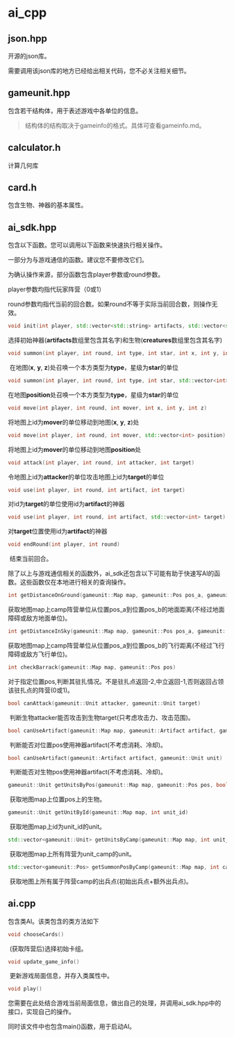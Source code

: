 # ai_cpp

## json.hpp

开源的json库。

需要调用该json库的地方已经给出相关代码，您不必关注相关细节。

## gameunit.hpp

包含若干结构体，用于表述游戏中各单位的信息。

> 结构体的结构取决于gameinfo的格式。具体可查看gameinfo.md。

## calculator.h

计算几何库

## card.h

包含生物、神器的基本属性。

## ai_sdk.hpp

包含以下函数。您可以调用以下函数来快速执行相关操作。


一部分为与游戏通信的函数。建议您不要修改它们。

为确认操作来源，部分函数包含player参数或round参数。

player参数均指代玩家阵营（0或1）

round参数均指代当前的回合数。如果round不等于实际当前回合数，则操作无效。




```cpp
void init(int player, std::vector<std::string> artifacts, std::vector<std::string> creatures)
```

​		选择初始神器(**artifacts**数组里包含其名字)和生物(**creatures**数组里包含其名字)



```cpp
void summon(int player, int round, int type, int star, int x, int y, int z)
```

​		在地图(**x**, **y**, **z**)处召唤一个本方类型为**type**，星级为**star**的单位



```cpp
void summon(int player, int round, int type, int star, std::vector<int> position)
```

​		在地图**position**处召唤一个本方类型为**type**，星级为**star**的单位



```cpp
void move(int player, int round, int mover, int x, int y, int z)
```

​		将地图上id为**mover**的单位移动到地图(**x**, **y**, **z**)处



```cpp
void move(int player, int round, int mover, std::vector<int> position)
```

​		将地图上id为**mover**的单位移动到地图**position**处



```cpp
void attack(int player, int round, int attacker, int target)
```

​		令地图上id为**attacker**的单位攻击地图上id为**target**的单位




```cpp
void use(int player, int round, int artifact, int target)
```

​		对id为**target**的单位使用id为**artifact**的神器



```cpp
void use(int player, int round, int artifact, std::vector<int> target)
```

​		对**target**位置使用id为**artifact**的神器



```cpp
void endRound(int player, int round)
```

​		结束当前回合。



除了以上与游戏通信相关的函数外，ai_sdk还包含以下可能有助于快速写AI的函数。这些函数仅在本地进行相关的查询操作。



```cpp
int getDistanceOnGround(gameunit::Map map, gameunit::Pos pos_a, gameunit::Pos pos_b, int camp)
```

​		获取地图map上camp阵营单位从位置pos_a到位置pos_b的地面距离(不经过地面障碍或敌方地面单位)。



```cpp
int getDistanceInSky(gameunit::Map map, gameunit::Pos pos_a, gameunit::Pos pos_b, int camp)

```

​		获取地图map上camp阵营单位从位置pos_a到位置pos_b的飞行距离(不经过飞行障碍或敌方飞行单位)。






```cpp
int checkBarrack(gameunit::Map map, gameunit::Pos pos)
```

​		对于指定位置pos,判断其驻扎情况。不是驻扎点返回-2,中立返回-1,否则返回占领该驻扎点的阵营(0或1)。




```cpp
bool canAttack(gameunit::Unit attacker, gameunit::Unit target)
```

​		判断生物attacker能否攻击到生物target(只考虑攻击力、攻击范围)。



```cpp
bool canUseArtifact(gameunit::Map map, gameunit::Artifact artifact, gameunit::Pos pos, int camp)
```

​		判断能否对位置pos使用神器artifact(不考虑消耗、冷却)。



```cpp
bool canUseArtifact(gameunit::Artifact artifact, gameunit::Unit unit)
```

​		判断能否对生物pos使用神器artifact(不考虑消耗、冷却)。


```cpp
gameunit::Unit getUnitsByPos(gameunit::Map map, gameunit::Pos pos, bool flying)

```

​		获取地图map上位置pos上的生物。


```cpp
gameunit::Unit getUnitById(gameunit::Map map, int unit_id)
```

​		获取地图map上id为unit_id的unit。



```cpp
std::vector<gameunit::Unit> getUnitsByCamp(gameunit::Map map, int unit_camp)
```

​		获取地图map上所有阵营为unit_camp的unit。



```cpp
std::vector<gameunit::Pos> getSummonPosByCamp(gameunit::Map map, int camp)
```

​		获取地图上所有属于阵营camp的出兵点(初始出兵点+额外出兵点)。

## ai.cpp

包含类AI。该类包含的类方法如下

```cpp
void chooseCards()
```

​		(获取阵营后)选择初始卡组。




```cpp
void update_game_info()
```

​		更新游戏局面信息，并存入类属性中。



```cpp
void play()
```

​		您需要在此处结合游戏当前局面信息，做出自己的处理，并调用ai_sdk.hpp中的接口，实现自己的操作。



同时该文件中也包含main()函数，用于启动AI。


